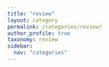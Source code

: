 ```yaml
---
title: "review"
layout: category
permalink: /categories/review/
author_profile: true
taxonomy: review
sidebar:
  nav: "categories"
---
```

